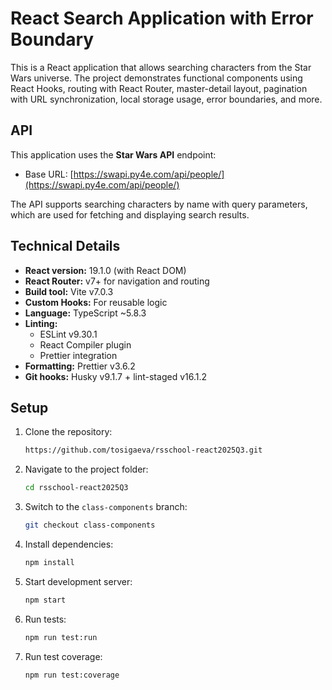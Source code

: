 # React Search Application with Error Boundary

This is a React application that allows searching characters from the Star Wars universe. The project demonstrates functional components using React Hooks, routing with React Router, master-detail layout, pagination with URL synchronization, local storage usage, error boundaries, and more.

## API

This application uses the **Star Wars API** endpoint:

- Base URL: [https://swapi.py4e.com/api/people/](https://swapi.py4e.com/api/people/)

The API supports searching characters by name with query parameters, which are used for fetching and displaying search results.

## Technical Details

- **React version:** 19.1.0 (with React DOM)
- **React Router:** v7+ for navigation and routing
- **Build tool:** Vite v7.0.3
- **Custom Hooks:** For reusable logic
- **Language:** TypeScript ~5.8.3
- **Linting:**
    - ESLint v9.30.1
    - React Compiler plugin
    - Prettier integration
- **Formatting:** Prettier v3.6.2
- **Git hooks:** Husky v9.1.7 + lint-staged v16.1.2

## Setup

1. Clone the repository:
    ```bash
    https://github.com/tosigaeva/rsschool-react2025Q3.git
    ```
2. Navigate to the project folder:
    ```bash
    cd rsschool-react2025Q3
    ```
3. Switch to the `class-components` branch:
    ```bash
    git checkout class-components
    ```
4. Install dependencies:
    ```bash
    npm install
    ```
5. Start development server:
    ```bash
    npm start
    ```
6. Run tests:
    ```bash
    npm run test:run
    ```
7. Run test coverage:
    ```bash
    npm run test:coverage
    ```